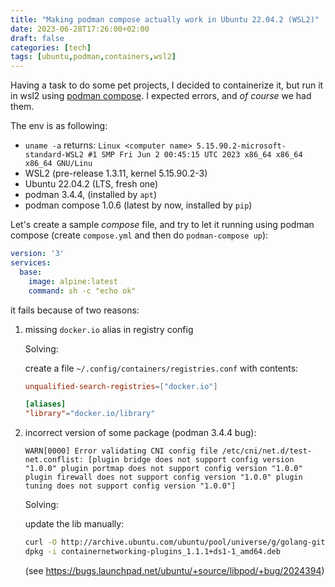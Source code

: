 ```yaml
---
title: "Making podman compose actually work in Ubuntu 22.04.2 (WSL2)"
date: 2023-06-28T17:26:00+02:00
draft: false
categories: [tech]
tags: [ubuntu,podman,containers,wsl2]
---
```


Having a task to do some pet projects, I decided to containerize it, but run it in wsl2 using [podman compose](https://github.com/containers/podman-compose).
I expected errors, and *of course* we had them.

The env is as following:

- `uname -a` returns: `Linux <computer name> 5.15.90.2-microsoft-standard-WSL2 #1 SMP Fri Jun 2 00:45:15 UTC 2023 x86_64 x86_64 x86_64 GNU/Linu`
- WSL2 (pre-release 1.3.11, kernel 5.15.90.2-3)
- Ubuntu 22.04.2 (LTS, fresh one)
- podman 3.4.4, (installed by `apt`)
- podman compose 1.0.6 (latest by now, installed by `pip`)

Let's create a sample *compose* file, and try to let it running using podman compose (create `compose.yml` and then do `podman-compose up`):

```yml
version: '3'
services:
  base:
    image: alpine:latest
    command: sh -c "echo ok"
```

it fails because of two reasons:

1. missing `docker.io` alias in registry config
   
   Solving:
   
    create a file `~/.config/containers/registries.conf` with contents:
    
    ```conf
    unqualified-search-registries=["docker.io"]
    
    [aliases]
    "library"="docker.io/library"
    ```
3. incorrect version of some package (podman 3.4.4 bug):
   ```
   WARN[0000] Error validating CNI config file /etc/cni/net.d/test-net.conflist: [plugin bridge does not support config version "1.0.0" plugin portmap does not support config version "1.0.0" plugin firewall does not support config version "1.0.0" plugin tuning does not support config version "1.0.0"]
   ```

   Solving:
   
   update the lib manually:

    ```sh
    curl -O http://archive.ubuntu.com/ubuntu/pool/universe/g/golang-github-containernetworking-plugins/containernetworking-plugins_1.1.1+ds1-1_amd64.deb
    dpkg -i containernetworking-plugins_1.1.1+ds1-1_amd64.deb
    ```
    
    (see https://bugs.launchpad.net/ubuntu/+source/libpod/+bug/2024394)

